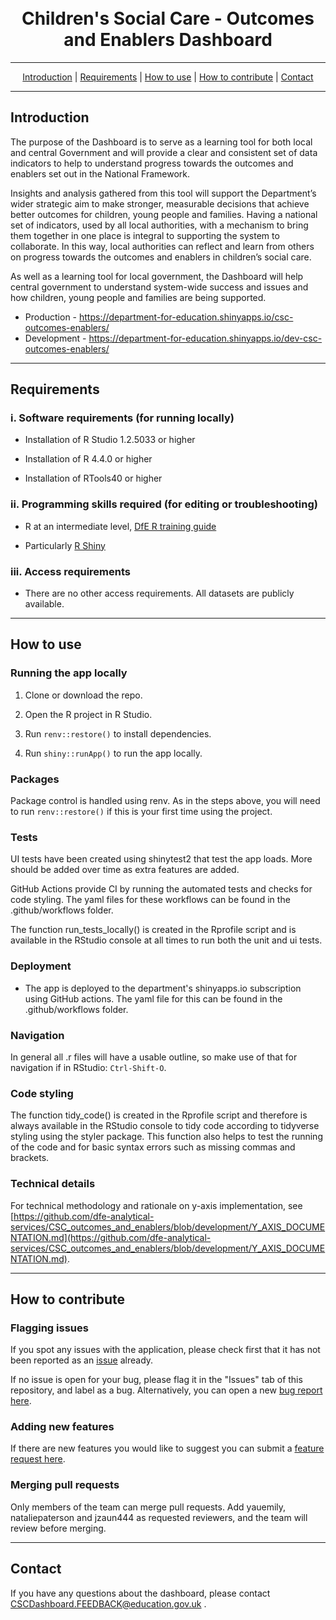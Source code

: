 <h1 align="center">
  <br>
Children's Social Care - Outcomes and Enablers Dashboard
  <br>
</h1>

---

<p align="center">
  <a href="#introduction">Introduction</a> |
  <a href="#requirements">Requirements</a> |
  <a href="#how-to-use">How to use</a> |
  <a href="#how-to-contribute">How to contribute</a> |
  <a href="#contact">Contact</a>
</p>

---

## Introduction 
The purpose of the Dashboard is to serve as a learning tool for both local and central Government and will provide a clear and consistent set of data indicators to help to understand progress towards the outcomes and enablers set out in the National Framework.

Insights and analysis gathered from this tool will support the Department’s wider strategic 
aim to make stronger, measurable decisions that achieve better outcomes for children, young people and families. Having a national set of indicators, used by all local authorities, with a mechanism to bring them together in one place is integral to supporting the system to collaborate. In this way, local authorities can reflect and learn from others on progress towards the outcomes and enablers in children’s social care.

As well as a learning tool for local government, the Dashboard will help central government to understand system-wide success and issues and how children, young people and families are being supported.

- Production - https://department-for-education.shinyapps.io/csc-outcomes-enablers/
- Development - https://department-for-education.shinyapps.io/dev-csc-outcomes-enablers/


---

## Requirements

### i. Software requirements (for running locally)

- Installation of R Studio 1.2.5033 or higher

- Installation of R 4.4.0 or higher

- Installation of RTools40 or higher

### ii. Programming skills required (for editing or troubleshooting)

- R at an intermediate level, [DfE R training guide](https://dfe-analytical-services.github.io/r-training-course/)

- Particularly [R Shiny](https://shiny.rstudio.com/)

### iii. Access requirements

- There are no other access requirements. All datasets are publicly available.
  
---

## How to use
### Running the app locally

1. Clone or download the repo. 

2. Open the R project in R Studio.

3. Run `renv::restore()` to install dependencies.

4. Run `shiny::runApp()` to run the app locally.


### Packages

Package control is handled using renv. As in the steps above, you will need to run `renv::restore()` if this is your first time using the project.

### Tests

UI tests have been created using shinytest2 that test the app loads. More should be added over time as extra features are added.

GitHub Actions provide CI by running the automated tests and checks for code styling. The yaml files for these workflows can be found in the .github/workflows folder.

The function run_tests_locally() is created in the Rprofile script and is available in the RStudio console at all times to run both the unit and ui tests.

### Deployment

- The app is deployed to the department's shinyapps.io subscription using GitHub actions. The yaml file for this can be found in the .github/workflows folder.

### Navigation

In general all .r files will have a usable outline, so make use of that for navigation if in RStudio: `Ctrl-Shift-O`.

### Code styling 

The function tidy_code() is created in the Rprofile script and therefore is always available in the RStudio console to tidy code according to tidyverse styling using the styler package. This function also helps to test the running of the code and for basic syntax errors such as missing commas and brackets.


### Technical details

For technical methodology and rationale on y-axis implementation, see [https://github.com/dfe-analytical-services/CSC_outcomes_and_enablers/blob/development/Y_AXIS_DOCUMENTATION.md](https://github.com/dfe-analytical-services/CSC_outcomes_and_enablers/blob/development/Y_AXIS_DOCUMENTATION.md). 



---

## How to contribute

### Flagging issues

If you spot any issues with the application, please check first that it has not been reported as an [issue](https://github.com/dfe-analytical-services/CSC_outcomes_and_enablers/issues) already.

If no issue is open for your bug, please flag it in the "Issues" tab of this repository, and label as a bug.
Alternatively, you can open a new [bug report here](https://github.com/dfe-analytical-services/CSC_outcomes_and_enablers/issues/new/choose).

### Adding new features

If there are new features you would like to suggest you can submit a [feature request here](https://github.com/dfe-analytical-services/CSC_outcomes_and_enablers/issues/new/choose).

### Merging pull requests

Only members of the team can merge pull requests. Add yauemily, nataliepaterson and jzaun444 as requested reviewers, and the team will review before merging.

---

## Contact

If you have any questions about the dashboard, please contact CSCDashboard.FEEDBACK@education.gov.uk . 
